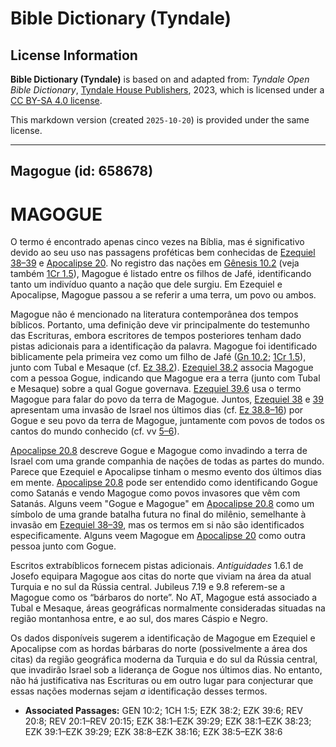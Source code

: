 # Bible Dictionary (Tyndale)

## License Information

**Bible Dictionary (Tyndale)** is based on and adapted from: _Tyndale Open Bible Dictionary_, [Tyndale House Publishers](https://tyndaleopenresources.com/), 2023, which is licensed under a [CC BY-SA 4.0 license](https://creativecommons.org/licenses/by-sa/4.0/legalcode.en).

This markdown version (created `2025-10-20`) is provided under the same license.



--------------------------------

## Magogue (id: 658678)

MAGOGUE
=======

O termo é encontrado apenas cinco vezes na Bíblia, mas é significativo devido ao seu uso nas passagens proféticas bem conhecidas de [Ezequiel 38–39](https://ref.ly/Ezek38:1-Ezek39:29) e [Apocalipse 20](https://ref.ly/Rev20:1-Rev20:15). No registro das nações em [Gênesis 10\.2](https://ref.ly/Gen10:2) (veja também [1Cr 1\.5](https://ref.ly/1Chr1:5)), Magogue é listado entre os filhos de Jafé, identificando tanto um indivíduo quanto a nação que dele surgiu. Em Ezequiel e Apocalipse, Magogue passou a se referir a uma terra, um povo ou ambos.

Magogue não é mencionado na literatura contemporânea dos tempos bíblicos. Portanto, uma definição deve vir principalmente do testemunho das Escrituras, embora escritores de tempos posteriores tenham dado pistas adicionais para a identificação da palavra. Magogue foi identificado biblicamente pela primeira vez como um filho de Jafé ([Gn 10\.2](https://ref.ly/Gen10:2); [1Cr 1\.5](https://ref.ly/1Chr1:5)), junto com Tubal e Mesaque (cf. [Ez 38\.2](https://ref.ly/Ezek38:2)). [Ezequiel 38\.2](https://ref.ly/Ezek38:2) associa Magogue com a pessoa Gogue, indicando que Magogue era a terra (junto com Tubal e Mesaque) sobre a qual Gogue governava. [Ezequiel 39\.6](https://ref.ly/Ezek39:6) usa o termo Magogue para falar do povo da terra de Magogue. Juntos, [Ezequiel 38](https://ref.ly/Ezek38:1-Ezek38:23) e [39](https://ref.ly/Ezek39:1-Ezek39:29) apresentam uma invasão de Israel nos últimos dias (cf. [Ez 38\.8–16](https://ref.ly/Ezek38:8-Ezek38:16)) por Gogue e seu povo da terra de Magogue, juntamente com povos de todos os cantos do mundo conhecido (cf. vv [5–6](https://ref.ly/Ezek38:5-Ezek38:6)).

[Apocalipse 20\.8](https://ref.ly/Rev20:8) descreve Gogue e Magogue como invadindo a terra de Israel com uma grande companhia de nações de todas as partes do mundo. Parece que Ezequiel e Apocalipse tinham o mesmo evento dos últimos dias em mente. [Apocalipse 20\.8](https://ref.ly/Rev20:8) pode ser entendido como identificando Gogue como Satanás e vendo Magogue como povos invasores que vêm com Satanás. Alguns veem "Gogue e Magogue" em [Apocalipse 20\.8](https://ref.ly/Rev20:8) como um símbolo de uma grande batalha futura no final do milênio, semelhante à invasão em [Ezequiel 38–39](https://ref.ly/Ezek38:1-Ezek39:29), mas os termos em si não são identificados especificamente. Alguns veem Magogue em [Apocalipse 20](https://ref.ly/Rev20:1-Rev20:15) como outra pessoa junto com Gogue.

Escritos extrabíblicos fornecem pistas adicionais. *Antiguidades* 1\.6\.1 de Josefo equipara Magogue aos citas do norte que viviam na área da atual Turquia e no sul da Rússia central. Jubileus 7\.19 e 9\.8 referem\-se a Magogue como os “bárbaros do norte”. No AT, Magogue está associado a Tubal e Mesaque, áreas geográficas normalmente consideradas situadas na região montanhosa entre, e ao sul, dos mares Cáspio e Negro.

Os dados disponíveis sugerem a identificação de Magogue em Ezequiel e Apocalipse com as hordas bárbaras do norte (possivelmente a área dos citas) da região geográfica moderna da Turquia e do sul da Rússia central, que invadirão Israel sob a liderança de Gogue nos últimos dias. No entanto, não há justificativa nas Escrituras ou em outro lugar para conjecturar que essas nações modernas sejam *a* identificação desses termos.

* **Associated Passages:** GEN 10:2; 1CH 1:5; EZK 38:2; EZK 39:6; REV 20:8; REV 20:1–REV 20:15; EZK 38:1–EZK 39:29; EZK 38:1–EZK 38:23; EZK 39:1–EZK 39:29; EZK 38:8–EZK 38:16; EZK 38:5–EZK 38:6

